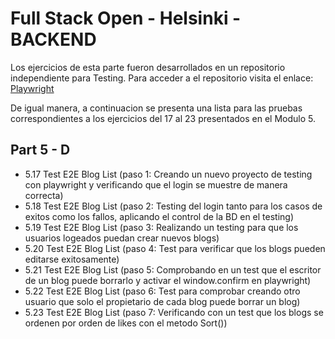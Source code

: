 # Full Stack Open - Helsinki - BACKEND

Los ejercicios de esta parte fueron desarrollados en un repositorio independiente  para Testing.
Para acceder a el repositorio visita el enlace: [Playwright](https://github.com/OutziderDev/PlaywrightTest-E2E)

De igual manera, a continuacion se presenta una lista para las pruebas correspondientes a los ejercicios del 17 al 23 presentados en el Modulo 5.

## Part 5 - D
- 5.17 Test E2E Blog List (paso 1: Creando un nuevo proyecto de testing con playwright y verificando que el login se muestre de manera correcta)
- 5.18 Test E2E Blog List (paso 2: Testing del login tanto para los casos de exitos como los fallos, aplicando el control de la BD en el testing)
- 5.19 Test E2E Blog List (paso 3: Realizando un testing para que los usuarios logeados puedan crear nuevos blogs)
- 5.20 Test E2E Blog List (paso 4: Test para verificar que los blogs pueden editarse exitosamente)
- 5.21 Test E2E Blog List (paso 5: Comprobando en un test que el escritor de un blog puede borrarlo y activar el window.confirm en playwright)
- 5.22 Test E2E Blog List (paso 6: Test para comprobar creando otro usuario que solo el propietario de cada blog puede borrar un blog)
- 5.23 Test E2E Blog List (paso 7: Verificando con un test que los blogs se ordenen por orden de likes con el metodo Sort())